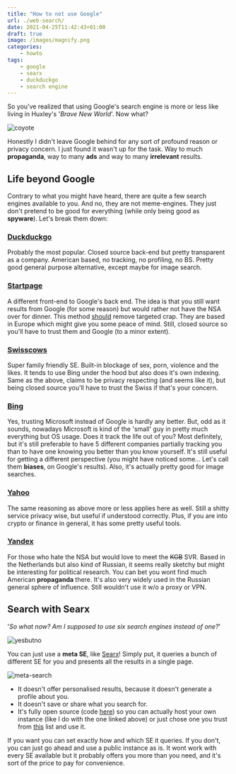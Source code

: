 ```yaml
---
title: "How to not use Google"
url: ./web-search/
date: 2021-04-25T11:42:43+01:00
draft: true
image: /images/magnify.png
categories:
    - howto
tags:
    - google
    - searx
    - duckduckgo
    - search engine
---
```


So you've realized that using Google's search engine is more or less like living in Huxley's '_Brave New World_'. Now what?

<!--more-->

![coyote](../../../images/coyote.gif)

Honestly I didn't leave Google behind for any sort of profound reason or privacy concern. I just found it wasn't up for the task.
Way to much **propaganda**, way to many **ads** and way to many **irrelevant** results.

## Life beyond Google

Contrary to what you might have heard, there are quite a few search engines available to you.
And no, they are not meme-engines. They just don't pretend to be good for everything (while only being good as **spyware**).
Let's break them down:

### [Duckduckgo](https://duckduckgo.com)

Probably the most popular. Closed source back-end but pretty transparent as a company. American based, no tracking, no profiling, no BS.
Pretty good general purpose alternative, except maybe for image search.

### [Startpage](https://startpage.com)

A different front-end to Google's back end. The idea is that you still want results from Google (for some reason) but would rather not have the NSA over for dinner.
This method [should](https://github.com/prism-break/prism-break/issues/168) remove targeted crap.
They are based in Europe which might give you some peace of mind.
Still, closed source so you'll have to trust them and Google (to a minor extent).

### [Swisscows](https://swisscows.com)

Super family friendly SE. Built-in blockage of sex, porn, violence and the likes.
It tends to use Bing under the hood but also does it's own indexing.
Same as the above, claims to be privacy respecting (and seems like it), but being closed source you'll have to trust the Swiss if that's your concern.

### [Bing](https://bing.com)

Yes, trusting Microsoft instead of Google is hardly any better. But, odd as it sounds, nowadays Microsoft is kind of the 'small' guy in pretty much everything but OS usage.
Does it track the life out of you? Most definitely, but it's still preferable to have 5 different companies partially tracking you than to have one knowing you better than you know yourself.
It's still useful for getting a different perspective (you might have noticed some... Let's call them **biases**, on Google's results).
Also, it's actually pretty good for image searches.

### [Yahoo](https://yahoo.com)

The same reasoning as above more or less applies here as well. Still a shitty service privacy wise, but useful if understood correctly.
Plus, if you are into crypto or finance in general, it has some pretty useful tools.

### [Yandex](https://yandex.com)

For those who hate the NSA but would love to meet the ~~KGB~~ SVR. Based in the Netherlands but also kind of Russian, it seems really sketchy but might be interesting for political research. You can bet you wont find much American **propaganda** there.
It's also very widely used in the Russian general sphere of influence.
Still wouldn't use it w/o a proxy or VPN.

## Search with Searx

'_So what now? Am I supposed to use six search engines instead of one?_'

![yesbutno](../../../images/yesbutno.jpg)

You can just use a **meta SE**, like [Searx](https://searx.unixmagick.xyz/)!
Simply put, it queries a bunch of different SE for you and presents all the results in a single page.

![meta-search](../../../images/meta-search.png)

-   It doesn't offer personalised results, because it doesn't generate a profile about you.
-   It doesn't save or share what you search for.
-   It's fully open source (code [here](https://github.com/searx)) so you can actually host your own instance (like I do with the one linked above) or just chose one you trust from [this](https://searx.space/) list and use it.

If you want you can set exactly how and which SE it queries. If you don't, you can just go ahead and use a public instance as is.
It wont work with every SE available but it probably offers you more than you need, and it's sort of the price to pay for convenience.
